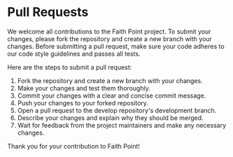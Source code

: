 # Pull Requests

We welcome all contributions to the Faith Point project. To submit your changes, please fork the repository and create a new branch with your changes. Before submitting a pull request, make sure your code adheres to our code style guidelines and passes all tests.

Here are the steps to submit a pull request:

1. Fork the repository and create a new branch with your changes.
2. Make your changes and test them thoroughly.
3. Commit your changes with a clear and concise commit message.
4. Push your changes to your forked repository.
5. Open a pull request to the develop repository's development branch.
6. Describe your changes and explain why they should be merged.
7. Wait for feedback from the project maintainers and make any necessary changes.

Thank you for your contribution to Faith Point!